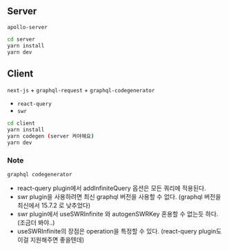 ## Server

`apollo-server`

```bash
cd server
yarn install
yarn dev
```

## Client

`next-js` + `graphql-request` + `graphql-codegenerator`

- `react-query`
- `swr`

```bash
cd client
yarn install
yarn codegen (server 켜야해요)
yarn dev
```

### Note

`graphql codegenerator`

- react-query plugin에서 addInfiniteQuery 옵션은 모든 쿼리에 적용된다.
- swr plugin을 사용하려면 최신 graphql 버전을 사용할 수 없다. (graphql 버전을 최신에서 15.7.2 로 낮추었다)
- swr plugin에서 useSWRInfinite 와 autogenSWRKey 혼용할 수 없는듯 하다. (조금더 봐야..)
- useSWRInfinite의 장점은 operation을 특정할 수 있다. (react-query plugin도 이걸 지원해주면 좋을텐데)
